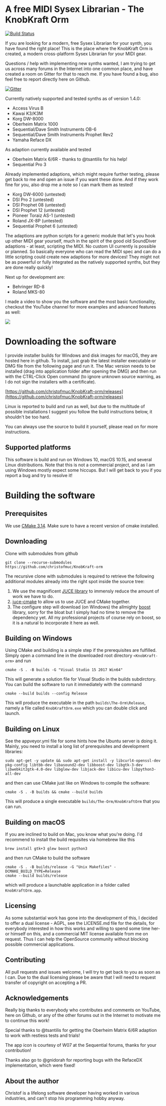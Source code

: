 # A free MIDI Sysex Librarian - The KnobKraft Orm

[![Build Status](https://dev.azure.com/christof0759/KnobKraft/_apis/build/status/christofmuc.KnobKraft-orm?branchName=master)](https://dev.azure.com/christof0759/KnobKraft/_build/latest?definitionId=1&branchName=master)

If you are looking for a modern, free Sysex Librarian for your synth, you have found the right place! This is the place where the KnobKraft Orm is created, a modern cross-platform Sysex Librarian for your MIDI gear.

Questions / help with implementing new synths wanted, I am trying to get us across many forums in the Internet into one common place, and have created a room on Gitter for that to reach me. If you have found a bug, also feel free to report directly here on Github. 

[![Gitter](https://badges.gitter.im/knobkraft/community.svg)](https://gitter.im/knobkraft/community?utm_source=badge&utm_medium=badge&utm_campaign=pr-badge)

Currently natively supported and tested synths as of version 1.4.0:

* Access Virus B
* Kawai K3/K3M
* Korg DW-8000
* Oberheim Matrix 1000
* Sequential/Dave Smith Instruments OB-6
* Sequential/Dave Smith Instruments Prophet Rev2
* Yamaha Reface DX

As adaption currently available and tested

* Oberheim Matrix 6/6R - thanks to @tsantilis for his help!
* Sequential Pro 3 

 Already implemented adaptions, which might require further testing, please get back to me and open an issue if you want these done. And if they work fine for you, also drop me a note so I can mark them as tested!

* Korg DW-6000 (untested)
* DSI Pro 2 (untested)
* DSI Prophet 08 (untested)
* DSI Prophet 12 (untested)
* Pioneer Toraiz AS-1 (untested)
* Roland JX-8P (untested)
* Sequential Prophet 6 (untested)

The adaptions are python scripts for a generic module that let's you hook up other MIDI gear yourself, much in the spirit of the good old SoundDiver adaptions - at least, scripting the MIDI. No custom UI currently is possible or planned. So basically everyone who can read the MIDI spec and can do a little scripting could create new adaptions for more devices! They might not be as powerful or fully integrated as the natively supported synths, but they are done really quickly!

Next up for development are:

* Behringer RD-8
* Roland MKS-80

I made a video to show you the software and the most basic functionality, checkout the YouTube channel for more examples and advanced features as well:

[![](youtube-screenshot.PNG)](https://youtu.be/lPoFOVpTANM)

# Downloading the software

I provide installer builds for Windows and disk images for macOS, they are hosted here in github. To install, just grab the latest installer executable or DMG file from the following page and run it. The Mac version needs to be installed (drag into application folder after opening the DMG) and then run with the CTRL-Click Open command (to ignore unknown source warning, as I do not sign the installers with a certificate).

[https://github.com/christofmuc/KnobKraft-orm/releases](https://github.com/christofmuc/KnobKraft-orm/releases)

Linux is reported to build and run as well, but due to the multitude of possible installations I suggest you follow the build instructions below, it shouldn't be too hard.

You can always use the source to build it yourself, please read on for more instructions.

## Supported platforms

This software is build and run on Windows 10, macOS 10.15, and several Linux distributions. Note that this is not a commercial project, and as I am using Windows mostly expect some hiccups. But I will get back to you if you report a bug and try to resolve it!

# Building the software

## Prerequisites

We use [CMake 3.14](https://cmake.org/). Make sure to have a recent version of cmake installed. 

## Downloading

Clone with submodules from github

    git clone --recurse-submodules https://github.com/christofmuc/KnobKraft-orm

The recursive clone with  submodules is required to retrieve the following additional modules already into the right spot inside the source tree:

1. We use the magnificent [JUCE library](https://juce.com/) to immensly reduce the amount of work we have to do. 
6. [juce-cmake](https://github.com/remymuller/juce-cmake) to allow us to use JUCE and CMake together.
4. The configure step will download (on Windows) the allmighty [boost](https://www.boost.org/) library, sorry for the bloat but I simply had no time to remove the dependency yet. All my professional projects of course rely on boost, so it is a natural to incorporate it here as well.

## Building on Windows

Using CMake and building is a simple step if the prerequisites are fulfilled. Simply open a command line in the downloaded root directory `<KnobKraft-orm>` and run

    cmake -S . -B builds -G "Visual Studio 15 2017 Win64"

This will generate a solution file for Visual Studio in the builds subdirctory. You can build the software to run it immediately with the command

    cmake --build builds --config Release

This will produce the executable in the path `builds\The-Orm\Release`, namely a file called `KnobKraftOrm.exe` which you can double click and launch.

## Building on Linux

See the appveyor.yml file for some hints how the Ubuntu server is doing it. Mainly, you need to install a long list of prerequisites and development libraries:

    sudo apt-get -y update && sudo apt-get install -y libcurl4-openssl-dev pkg-config libtbb-dev libasound2-dev libboost-dev libgtk-3-dev libwebkit2gtk-4.0-dev libglew-dev libjack-dev libicu-dev libpython3-all-dev

and then can use CMake just like on Windows to compile the software:

    cmake -S . -B builds && cmake --build builds

This will produce a single executable `builds/The-Orm/KnobKraftOrm` that you can run.

## Building on macOS

If you are inclined to build on Mac, you know what you're doing. I'd recommend to install the build requisites via homebrew like this

    brew install gtk+3 glew boost python3

and then run CMake to build the software

    cmake -S . -B builds/release -G "Unix Makefiles" -DCMAKE_BUILD_TYPE=Release
    cmake --build builds/release 

which will produce a launchable application in a folder called `KnobKraftOrm.app`.
    

## Licensing

As some substantial work has gone into the development of this, I decided to offer a dual license - AGPL, see the LICENSE.md file for the details, for everybody interested in how this works and willing to spend some time her- or himself on this, and a commercial MIT license available from me on request. Thus I can help the OpenSource community without blocking possible commercial applications.

## Contributing

All pull requests and issues welcome, I will try to get back to you as soon as I can. Due to the dual licensing please be aware that I will need to request transfer of copyright on accepting a PR. 

## Acknowledgements

Really big thanks to everybody who contributes and comments on YouTube, here on Github, or any of the other forums out in the Internet to motivate me to continue this work!

Special thanks to @tsantilis for getting the Oberheim Matrix 6/6R adaption to work with restless tests and trials!

The app icon is courtesy of W07 at the Sequential forums, thanks for your contribution!

Thanks also go to @gnidorah for reporting bugs with the RefaceDX implementation, which were fixed!

## About the author

Christof is a lifelong software developer having worked in various industries, and can't stop his programming hobby anyway. 
